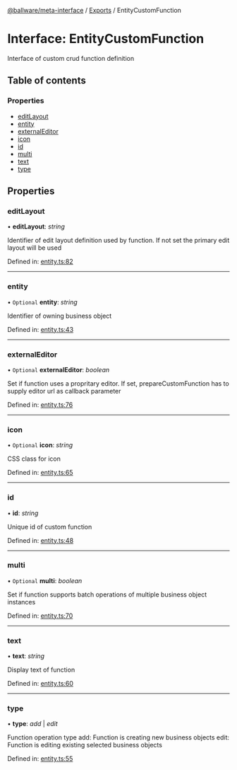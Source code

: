 [@ballware/meta-interface](../README.md) / [Exports](../modules.md) / EntityCustomFunction

# Interface: EntityCustomFunction

Interface of custom crud function definition

## Table of contents

### Properties

- [editLayout](entitycustomfunction.md#editlayout)
- [entity](entitycustomfunction.md#entity)
- [externalEditor](entitycustomfunction.md#externaleditor)
- [icon](entitycustomfunction.md#icon)
- [id](entitycustomfunction.md#id)
- [multi](entitycustomfunction.md#multi)
- [text](entitycustomfunction.md#text)
- [type](entitycustomfunction.md#type)

## Properties

### editLayout

• **editLayout**: *string*

Identifier of edit layout definition used by function.
If not set the primary edit layout will be used

Defined in: [entity.ts:82](https://github.com/ballware/ballware-client/blob/e25f4ba/packages/meta-interface/src/entity.ts#L82)

___

### entity

• `Optional` **entity**: *string*

Identifier of owning business object

Defined in: [entity.ts:43](https://github.com/ballware/ballware-client/blob/e25f4ba/packages/meta-interface/src/entity.ts#L43)

___

### externalEditor

• `Optional` **externalEditor**: *boolean*

Set if function uses a propritary editor.
If set, prepareCustomFunction has to supply editor url as callback parameter

Defined in: [entity.ts:76](https://github.com/ballware/ballware-client/blob/e25f4ba/packages/meta-interface/src/entity.ts#L76)

___

### icon

• `Optional` **icon**: *string*

CSS class for icon

Defined in: [entity.ts:65](https://github.com/ballware/ballware-client/blob/e25f4ba/packages/meta-interface/src/entity.ts#L65)

___

### id

• **id**: *string*

Unique id of custom function

Defined in: [entity.ts:48](https://github.com/ballware/ballware-client/blob/e25f4ba/packages/meta-interface/src/entity.ts#L48)

___

### multi

• `Optional` **multi**: *boolean*

Set if function supports batch operations of multiple business object instances

Defined in: [entity.ts:70](https://github.com/ballware/ballware-client/blob/e25f4ba/packages/meta-interface/src/entity.ts#L70)

___

### text

• **text**: *string*

Display text of function

Defined in: [entity.ts:60](https://github.com/ballware/ballware-client/blob/e25f4ba/packages/meta-interface/src/entity.ts#L60)

___

### type

• **type**: *add* \| *edit*

Function operation type
add: Function is creating new business objects
edit: Function is editing existing selected business objects

Defined in: [entity.ts:55](https://github.com/ballware/ballware-client/blob/e25f4ba/packages/meta-interface/src/entity.ts#L55)
